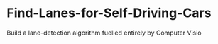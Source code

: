 # Find-Lanes-for-Self-Driving-Cars
Build a lane-detection algorithm fuelled entirely by Computer Visio
